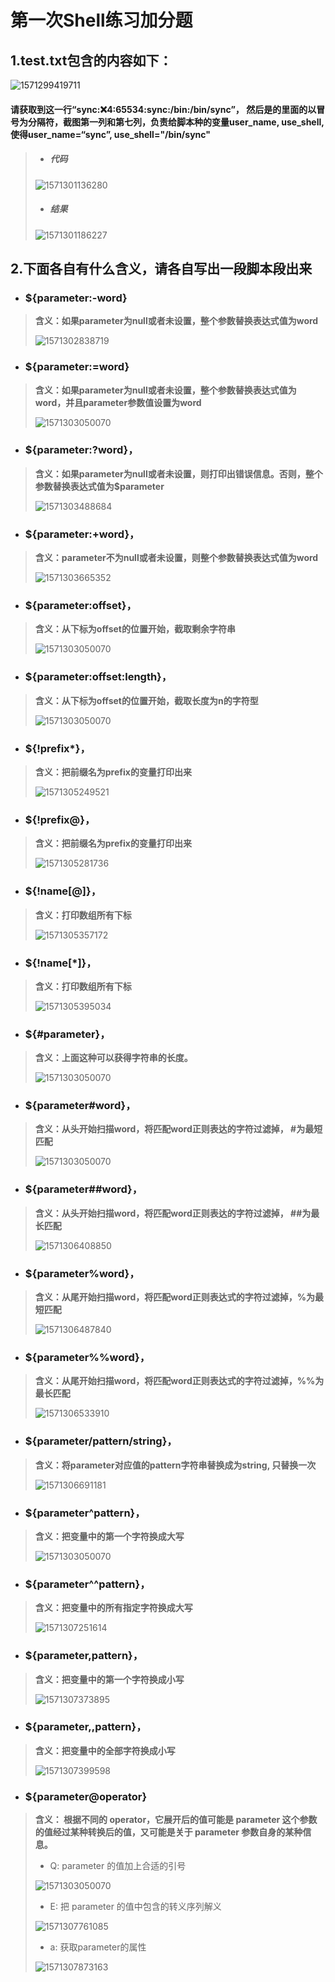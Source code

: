 # 第一次Shell练习加分题

## 1.test.txt包含的内容如下：

![1571299419711](C:\Users\29551\OneDrive\2020-Autumn\notes_intership\assets\1571299419711.png)

#### 请获取到这一行“sync::x:4:65534:sync:/bin:/bin/sync”， 然后是的里面的以冒号为分隔符，截图第一列和第七列，负责给脚本种的变量user_name, use_shell, 使得user_name=“sync”, use_shell="/bin/sync"

> - ##### **代码**
>
> ![1571301136280](C:\Users\29551\OneDrive\2020-Autumn\notes_intership\assets\1571301136280.png)
>
> - ##### **结果**
>
> ![1571301186227](C:\Users\29551\OneDrive\2020-Autumn\notes_intership\assets\1571301186227.png)



## 2.下面各自有什么含义，请各自写出一段脚本段出来

- ### ${parameter:-word}

> **含义：如果parameter为null或者未设置，整个参数替换表达式值为word**
>
> ![1571302838719](C:\Users\29551\OneDrive\2020-Autumn\notes_intership\assets\1571302838719.png)
​



- ### ${parameter:=word}
> **含义：如果parameter为null或者未设置，整个参数替换表达式值为word，并且parameter参数值设置为word**
>
> ![1571303050070](C:\Users\29551\OneDrive\2020-Autumn\notes_intership\assets\1571303050070.png)




- ### ${parameter:?word}，

> **含义：如果parameter为null或者未设置，则打印出错误信息。否则，整个参数替换表达式值为$parameter**
>
> ![1571303488684](C:\Users\29551\OneDrive\2020-Autumn\notes_intership\assets\1571303488684.png)




- ### ${parameter:+word}，

> **含义：parameter不为null或者未设置，则整个参数替换表达式值为word**
>
> ![1571303665352](C:\Users\29551\OneDrive\2020-Autumn\notes_intership\assets\1571303665352.png)




- ### ${parameter:offset}，

> **含义：从下标为offset的位置开始，截取剩余字符串**
>
> ![1571303050070](C:\Users\29551\OneDrive\2020-Autumn\notes_intership\assets\1571303785465.png)




- ### ${parameter:offset:length}，

> **含义：从下标为offset的位置开始，截取长度为n的字符型**
>
> ![1571303050070](C:\Users\29551\OneDrive\2020-Autumn\notes_intership\assets\1571303883678.png)




- ### ${!prefix*}，

> **含义：把前缀名为prefix的变量打印出来**
>
> ![1571305249521](C:\Users\29551\OneDrive\2020-Autumn\notes_intership\assets\1571305249521.png)




- ### ${!prefix@}，

> **含义：把前缀名为prefix的变量打印出来**
>
> ![1571305281736](C:\Users\29551\OneDrive\2020-Autumn\notes_intership\assets\1571305281736.png)




- ### ${!name[@]}，

> **含义：打印数组所有下标**
>
> ![1571305357172](C:\Users\29551\OneDrive\2020-Autumn\notes_intership\assets\1571305357172.png)




- ### ${!name[*]}，

> **含义：打印数组所有下标**
>
> ![1571305395034](C:\Users\29551\OneDrive\2020-Autumn\notes_intership\assets\1571305395034.png)




- ### ${\#parameter}，

> **含义：上面这种可以获得字符串的长度。**
>
> ![	1571303050070](C:\Users\29551\OneDrive\2020-Autumn\notes_intership\assets\1571303050070.png)




- ### ${parameter#word}，

> **含义：从头开始扫描word，将匹配word正则表达的字符过滤掉， #为最短匹配**
>
> ![1571303050070](C:\Users\29551\OneDrive\2020-Autumn\notes_intership\assets\1571306345342.png)




- ### ${parameter##word}，

> **含义：从头开始扫描word，将匹配word正则表达的字符过滤掉， ##为最长匹配**
>
> ![1571306408850](C:\Users\29551\OneDrive\2020-Autumn\notes_intership\assets\1571306408850.png)




- ### ${parameter%word}，

> **含义：从尾开始扫描word，将匹配word正则表达式的字符过滤掉，%为最短匹配**
>
> ![1571306487840](C:\Users\29551\OneDrive\2020-Autumn\notes_intership\assets\1571306487840.png)




- ### ${parameter%%word}，

> **含义：从尾开始扫描word，将匹配word正则表达式的字符过滤掉，%%为最长匹配**
>
> ![1571306533910](C:\Users\29551\OneDrive\2020-Autumn\notes_intership\assets\1571306533910.png)




- ### ${parameter/pattern/string}，

> **含义：将parameter对应值的pattern字符串替换成为string, 只替换一次**
>
> ![1571306691181](C:\Users\29551\OneDrive\2020-Autumn\notes_intership\assets\1571306691181.png)




- ### ${parameter^pattern}，

> **含义：把变量中的第一个字符换成大写**
>
> ![1571303050070](C:\Users\29551\OneDrive\2020-Autumn\notes_intership\assets\1571307234459.png)




- ### ${parameter^^pattern}，

> **含义：把变量中的所有指定字符换成大写**
>
> ![1571307251614](C:\Users\29551\OneDrive\2020-Autumn\notes_intership\assets\1571307251614.png)




- ### ${parameter,pattern}，

> **含义：把变量中的第一个字符换成小写**
>
> ![1571307373895](C:\Users\29551\OneDrive\2020-Autumn\notes_intership\assets\1571307373895.png)




- ### ${parameter,,pattern}，

> **含义：把变量中的全部字符换成小写**
>
> ![1571307399598](C:\Users\29551\OneDrive\2020-Autumn\notes_intership\assets\1571307399598.png)




- ### ${parameter@operator}

> **含义： 根据不同的 operator，它展开后的值可能是 parameter 这个参数的值经过某种转换后的值，又可能是关于 parameter 参数自身的某种信息。**
>
> - Q:  parameter 的值加上合适的引号
>
> ![1571303050070](C:\Users\29551\OneDrive\2020-Autumn\notes_intership\assets\1571307683186.png)
>
> - E: 把 parameter 的值中包含的转义序列解义
>
> ![1571307761085](C:\Users\29551\OneDrive\2020-Autumn\notes_intership\assets\1571307761085.png)
>
> - a: 获取parameter的属性
>
> ![1571307873163](C:\Users\29551\OneDrive\2020-Autumn\notes_intership\assets\1571307873163.png)

